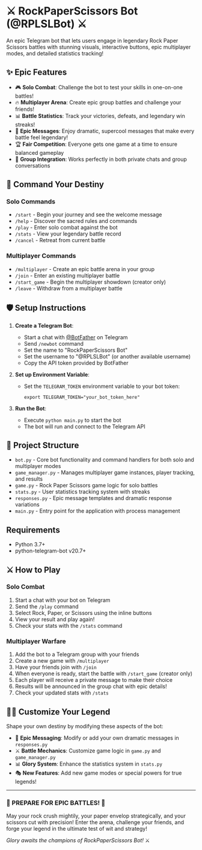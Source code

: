 # ⚔️ RockPaperScissors Bot (@RPLSLBot) ⚔️

An epic Telegram bot that lets users engage in legendary Rock Paper Scissors battles with stunning visuals, interactive buttons, epic multiplayer modes, and detailed statistics tracking!

## ✨ Epic Features

- 🎮 **Solo Combat**: Challenge the bot to test your skills in one-on-one battles!
- 🔥 **Multiplayer Arena**: Create epic group battles and challenge your friends!
- 📊 **Battle Statistics**: Track your victories, defeats, and legendary win streaks!
- 🌟 **Epic Messages**: Enjoy dramatic, supercool messages that make every battle feel legendary!
- 🏆 **Fair Competition**: Everyone gets one game at a time to ensure balanced gameplay
- 🚀 **Group Integration**: Works perfectly in both private chats and group conversations

## 📜 Command Your Destiny

### Solo Commands
- `/start` - Begin your journey and see the welcome message
- `/help` - Discover the sacred rules and commands
- `/play` - Enter solo combat against the bot
- `/stats` - View your legendary battle record
- `/cancel` - Retreat from current battle

### Multiplayer Commands
- `/multiplayer` - Create an epic battle arena in your group
- `/join` - Enter an existing multiplayer battle
- `/start_game` - Begin the multiplayer showdown (creator only)
- `/leave` - Withdraw from a multiplayer battle

## 🛡️ Setup Instructions

1. **Create a Telegram Bot**:
   - Start a chat with [@BotFather](https://t.me/BotFather) on Telegram
   - Send `/newbot` command
   - Set the name to "RockPaperScissors Bot"
   - Set the username to "@RPLSLBot" (or another available username)
   - Copy the API token provided by BotFather

2. **Set up Environment Variable**:
   - Set the `TELEGRAM_TOKEN` environment variable to your bot token:
     ```
     export TELEGRAM_TOKEN="your_bot_token_here"
     ```

3. **Run the Bot**:
   - Execute `python main.py` to start the bot
   - The bot will run and connect to the Telegram API

## 📁 Project Structure

- `bot.py` - Core bot functionality and command handlers for both solo and multiplayer modes
- `game_manager.py` - Manages multiplayer game instances, player tracking, and results
- `game.py` - Rock Paper Scissors game logic for solo battles
- `stats.py` - User statistics tracking system with streaks
- `responses.py` - Epic message templates and dramatic response variations
- `main.py` - Entry point for the application with process management

## Requirements

- Python 3.7+
- python-telegram-bot v20.7+

## ⚔️ How to Play

### Solo Combat
1. Start a chat with your bot on Telegram
2. Send the `/play` command
3. Select Rock, Paper, or Scissors using the inline buttons
4. View your result and play again!
5. Check your stats with the `/stats` command

### Multiplayer Warfare
1. Add the bot to a Telegram group with your friends
2. Create a new game with `/multiplayer`
3. Have your friends join with `/join`
4. When everyone is ready, start the battle with `/start_game` (creator only)
5. Each player will receive a private message to make their choice
6. Results will be announced in the group chat with epic details!
7. Check your updated stats with `/stats`

## 🧙‍♂️ Customize Your Legend

Shape your own destiny by modifying these aspects of the bot:

- 📜 **Epic Messaging**: Modify or add your own dramatic messages in `responses.py`
- ⚔️ **Battle Mechanics**: Customize game logic in `game.py` and `game_manager.py`
- 📊 **Glory System**: Enhance the statistics system in `stats.py`
- 🎭 **New Features**: Add new game modes or special powers for true legends!

---

### 🌟 PREPARE FOR EPIC BATTLES! 🌟

May your rock crush mightily, your paper envelop strategically, and your scissors cut with precision! Enter the arena, challenge your friends, and forge your legend in the ultimate test of wit and strategy!

*Glory awaits the champions of RockPaperScissors Bot!* ⚔️
